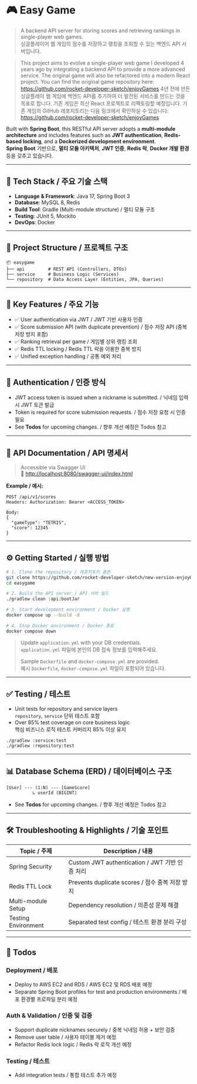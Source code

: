 
# 🎮 Easy Game

> A backend API server for storing scores and retrieving rankings in single-player web games.  
> 싱글플레이어 웹 게임의 점수를 저장하고 랭킹을 조회할 수 있는 백엔드 API 서버입니다.

> This project aims to evolve a single-player web game I developed 4 years ago by integrating a backend API to provide a more advanced service.
> The original game will also be refactored into a modern React project.
> You can find the original game repository here: https://github.com/rocket-developer-sketch/enjoyGames
> 4년 전에 만든 싱글플레이 웹 게임에 백엔드 API를 추가하여 더 발전된 서비스를 만드는 것을 목표로 합니다.
> 기존 게임은 최신 React 프로젝트로 리팩토링할 예정입니다.
> 기존 게임의 GitHub 레포지토리는 다음 링크에서 확인하실 수 있습니다: https://github.com/rocket-developer-sketch/enjoyGames

Built with **Spring Boot**, this RESTful API server adopts a **multi-module architecture** and includes features such as **JWT authentication**, **Redis-based locking**, and a **Dockerized development environment**.  
**Spring Boot** 기반으로, **멀티 모듈 아키텍처**, **JWT 인증**, **Redis 락**, **Docker 개발 환경** 등을 갖추고 있습니다.

---

## 📌 Tech Stack / 주요 기술 스택

- **Language & Framework**: Java 17, Spring Boot 3
- **Database**: MySQL 8, Redis
- **Build Tool**: Gradle (Multi-module structure) / 멀티 모듈 구조
- **Testing**: JUnit 5, Mockito
- **DevOps**: Docker

---

## 🧱 Project Structure / 프로젝트 구조

```
📦 easygame
├── api         # REST API (Controllers, DTOs)
├── service     # Business Logic (Services)
└── repository  # Data Access Layer (Entities, JPA, Queries)
```

---

## 🧩 Key Features / 주요 기능

- ✅ User authentication via JWT / JWT 기반 사용자 인증
- ✅ Score submission API (with duplicate prevention) / 점수 저장 API (중복 저장 방지 포함)
- ✅ Ranking retrieval per game / 게임별 상위 랭킹 조회
- ✅ Redis TTL locking / Redis TTL 락을 이용한 중복 방지
- ✅ Unified exception handling / 공통 예외 처리

---

## 🔐 Authentication / 인증 방식

- JWT access token is issued when a nickname is submitted. / 닉네임 입력 시 JWT 토큰 발급
- Token is required for score submission requests. / 점수 저장 요청 시 인증 필요
- See **Todos** for upcoming changes. / 향후 개선 예정은 Todos 참고

---

## 🧪 API Documentation / API 명세서

> Accessible via Swagger UI  
> 📎 [http://localhost:8080/swagger-ui/index.html](http://localhost:8080/swagger-ui/index.html)

**Example / 예시:**

```
POST /api/v1/scores
Headers: Authorization: Bearer <ACCESS_TOKEN>

Body:
{
  "gameType": "TETRIS",
  "score": 12345
}
```

---

## ⚙️ Getting Started / 실행 방법

```bash
# 1. Clone the repository / 레포지토리 클론
git clone https://github.com/rocket-developer-sketch/new-version-enjoyGames-backend.git
cd easygame

# 2. Build the API server / API 서버 빌드
./gradlew clean :api:bootJar

# 3. Start development environment / Docker 실행
docker compose up --build -d

# 4. Stop Docker environment / Docker 종료
docker compose down
```

> Update `application.yml` with your DB credentials.  
> `application.yml` 파일에 본인의 DB 접속 정보를 입력해주세요.  
>  
> Sample `Dockerfile` and `docker-compose.yml` are provided.  
> 예시 `Dockerfile`, `docker-compose.yml` 파일이 포함되어 있습니다.

---

## ✅ Testing / 테스트

- Unit tests for repository and service layers  
  `repository`, `service` 단위 테스트 포함
- Over 85% test coverage on core business logic  
  핵심 비즈니스 로직 테스트 커버리지 85% 이상 유지

```bash
./gradlew :service:test
./gradlew :repository:test
```

---

## 📊 Database Schema (ERD) / 데이터베이스 구조

```
[User] --- (1:N) --- [GameScore]
          ↳ userId (BIGINT)
```
- See **Todos** for upcoming changes. / 향후 개선 예정은 Todos 참고

---

## 🛠️ Troubleshooting & Highlights / 기술 포인트

| Topic / 주제           | Description / 내용 |
|------------------------|---------------------|
| Spring Security        | Custom JWT authentication / JWT 기반 인증 처리 |
| Redis TTL Lock         | Prevents duplicate scores / 점수 중복 저장 방지 |
| Multi-module Setup     | Dependency resolution / 의존성 문제 해결 |
| Testing Environment    | Separated test config / 테스트 환경 분리 구성 |

---

## 🚧 Todos

### Deployment / 배포

- Deploy to AWS EC2 and RDS / AWS EC2 및 RDS 배포 예정
- Separate Spring Boot profiles for test and production environments / 배포 환경별 프로파일 분리 예정

### Auth & Validation / 인증 및 검증

- Support duplicate nicknames securely / 중복 닉네임 허용 + 보안 검증
- Remove user table / 사용자 테이블 제거 예정
- Refactor Redis lock logic / Redis 락 로직 개선 예정

### Testing / 테스트

- Add integration tests / 통합 테스트 추가 예정
